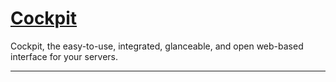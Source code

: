 # [Cockpit]

Cockpit, the easy-to-use, integrated, glanceable, and open web-based interface for your servers.

---

[Cockpit]:https://cockpit-project.org/
